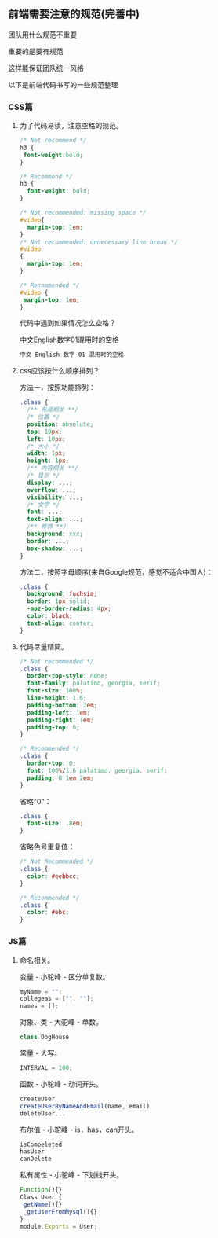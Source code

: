 

## 前端需要注意的规范(完善中)

团队用什么规范不重要

重要的是要有规范

这样能保证团队统一风格

以下是前端代码书写的一些规范整理

### CSS篇

1. 为了代码易读，注意空格的规范。

   ```css
   /* Not recommend */
   h3 {
    font-weight:bold;
   }
   ```

   ```css
   /* Recommend */
   h3 {
     font-weight: bold;
   }
   ```
   
   
   ```css
   /* Not recommended: missing space */
   #video{
     margin-top: 1em;
   }
   /* Not recommended: unnecessary line break */
   #video 
   {
     margin-top: 1em;
   }
   ```
   
   ```css
   /* Recommended */
   #video {
   	margin-top: 1em;
   }
   ```
   
   代码中遇到如果情况怎么空格？
   
   中文English数字01混用时的空格
   
   ```reStructuredText
   中文 English 数字 01 混用时的空格
   ```
   
2. css应该按什么顺序排列？

   方法一，按照功能排列：

   ```css
   .class {
     /** 布局相关 **/
     /* 位置 */
     position: absolute;
     top: 10px;
     left: 10px;
     /* 大小 */
     width: 1px;
     height: 1px;
     /** 内容相关 **/
     /* 显示 */
     display: ...;
     overflow: ...;
     visibility: ...;
     /* 文字 */
     font: ...;
     text-align: ...;
     /** 修饰 **/
     background: xxx;
     border: ...;
     box-shadow: ...;
   }
   ```

   方法二，按照字母顺序(来自Google规范，感觉不适合中国人)：

   ```css
   .class {
     background: fuchsia;
     border: 1px solid;
     -moz-border-radius: 4px;
     color: black;
     text-align: center;
   }
   ```

3. 代码尽量精简。

   ```css
   /* Not recommended */
   .class {
     border-top-style: none;
     font-family: palatino, georgia, serif;
     font-size: 100%;
     line-height: 1.6;
     padding-bottom: 2em;
     padding-left: 1em;
     padding-right: 1em;
     padding-top: 0;
   }
   ```

   ```css
   /* Recommended */
   .class {
     border-top: 0;
     font: 100%/1.6 palatimo, georgia, serif;
     padding: 0 1em 2em;
   }
   ```

   省略"0"：

   ```css
   .class {
     font-size: .8em;
   }
   ```

   省略色号重复值：

   ```css
   /* Not Recommended */
   .class {
     color: #eebbcc;
   }
   ```

   ```css
   /* Recommended */
   .class {
     color: #ebc;
   }
   ```



### JS篇

1. 命名相关。

   变量 - 小驼峰 - 区分单复数。

   ```js
   myName = "";
   collegeas = ["", ""];
   names = [];
   ```

   对象、类 - 大驼峰 - 单数。

   ```js
   class DogHouse
   ```

   常量 - 大写。

   ```js
   INTERVAL = 100;
   ```

   函数 - 小驼峰 - 动词开头。

   ```js
   createUser
   createUserByNameAndEmail(name, email)
   deleteUser...
   ```

   布尔值 - 小驼峰 - is，has，can开头。

   ```js
   isCompeleted
   hasUser
   canDelete
   ```

   私有属性 - 小驼峰 - 下划线开头。

   ```js
   Function(){}
   Class User {
   	getName(){}
   	_getUserFromMysql(){}
   }
   module.Exports = User;
   ```